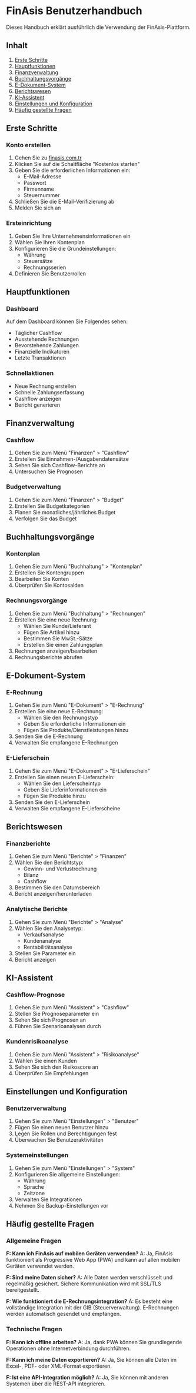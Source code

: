 # FinAsis Benutzerhandbuch

Dieses Handbuch erklärt ausführlich die Verwendung der FinAsis-Plattform.

## Inhalt

1. [Erste Schritte](#erste-schritte)
2. [Hauptfunktionen](#hauptfunktionen)
3. [Finanzverwaltung](#finanzverwaltung)
4. [Buchhaltungsvorgänge](#buchhaltungsvorgänge)
5. [E-Dokument-System](#e-dokument-system)
6. [Berichtswesen](#berichtswesen)
7. [KI-Assistent](#ki-assistent)
8. [Einstellungen und Konfiguration](#einstellungen-und-konfiguration)
9. [Häufig gestellte Fragen](#häufig-gestellte-fragen)

## Erste Schritte

### Konto erstellen

1. Gehen Sie zu [finasis.com.tr](https://finasis.com.tr)
2. Klicken Sie auf die Schaltfläche "Kostenlos starten"
3. Geben Sie die erforderlichen Informationen ein:
   - E-Mail-Adresse
   - Passwort
   - Firmenname
   - Steuernummer
4. Schließen Sie die E-Mail-Verifizierung ab
5. Melden Sie sich an

### Ersteinrichtung

1. Geben Sie Ihre Unternehmensinformationen ein
2. Wählen Sie Ihren Kontenplan
3. Konfigurieren Sie die Grundeinstellungen:
   - Währung
   - Steuersätze
   - Rechnungsserien
4. Definieren Sie Benutzerrollen

## Hauptfunktionen

### Dashboard

Auf dem Dashboard können Sie Folgendes sehen:
- Täglicher Cashflow
- Ausstehende Rechnungen
- Bevorstehende Zahlungen
- Finanzielle Indikatoren
- Letzte Transaktionen

### Schnellaktionen

- Neue Rechnung erstellen
- Schnelle Zahlungserfassung
- Cashflow anzeigen
- Bericht generieren

## Finanzverwaltung

### Cashflow

1. Gehen Sie zum Menü "Finanzen" > "Cashflow"
2. Erstellen Sie Einnahmen-/Ausgabendatensätze
3. Sehen Sie sich Cashflow-Berichte an
4. Untersuchen Sie Prognosen

### Budgetverwaltung

1. Gehen Sie zum Menü "Finanzen" > "Budget"
2. Erstellen Sie Budgetkategorien
3. Planen Sie monatliches/jährliches Budget
4. Verfolgen Sie das Budget

## Buchhaltungsvorgänge

### Kontenplan

1. Gehen Sie zum Menü "Buchhaltung" > "Kontenplan"
2. Erstellen Sie Kontengruppen
3. Bearbeiten Sie Konten
4. Überprüfen Sie Kontosalden

### Rechnungsvorgänge

1. Gehen Sie zum Menü "Buchhaltung" > "Rechnungen"
2. Erstellen Sie eine neue Rechnung:
   - Wählen Sie Kunde/Lieferant
   - Fügen Sie Artikel hinzu
   - Bestimmen Sie MwSt.-Sätze
   - Erstellen Sie einen Zahlungsplan
3. Rechnungen anzeigen/bearbeiten
4. Rechnungsberichte abrufen

## E-Dokument-System

### E-Rechnung

1. Gehen Sie zum Menü "E-Dokument" > "E-Rechnung"
2. Erstellen Sie eine neue E-Rechnung:
   - Wählen Sie den Rechnungstyp
   - Geben Sie erforderliche Informationen ein
   - Fügen Sie Produkte/Dienstleistungen hinzu
3. Senden Sie die E-Rechnung
4. Verwalten Sie empfangene E-Rechnungen

### E-Lieferschein

1. Gehen Sie zum Menü "E-Dokument" > "E-Lieferschein"
2. Erstellen Sie einen neuen E-Lieferschein:
   - Wählen Sie den Lieferscheintyp
   - Geben Sie Lieferinformationen ein
   - Fügen Sie Produkte hinzu
3. Senden Sie den E-Lieferschein
4. Verwalten Sie empfangene E-Lieferscheine

## Berichtswesen

### Finanzberichte

1. Gehen Sie zum Menü "Berichte" > "Finanzen"
2. Wählen Sie den Berichtstyp:
   - Gewinn- und Verlustrechnung
   - Bilanz
   - Cashflow
3. Bestimmen Sie den Datumsbereich
4. Bericht anzeigen/herunterladen

### Analytische Berichte

1. Gehen Sie zum Menü "Berichte" > "Analyse"
2. Wählen Sie den Analysetyp:
   - Verkaufsanalyse
   - Kundenanalyse
   - Rentabilitätsanalyse
3. Stellen Sie Parameter ein
4. Bericht anzeigen

## KI-Assistent

### Cashflow-Prognose

1. Gehen Sie zum Menü "Assistent" > "Cashflow"
2. Stellen Sie Prognoseparameter ein
3. Sehen Sie sich Prognosen an
4. Führen Sie Szenarioanalysen durch

### Kundenrisikoanalyse

1. Gehen Sie zum Menü "Assistent" > "Risikoanalyse"
2. Wählen Sie einen Kunden
3. Sehen Sie sich den Risikoscore an
4. Überprüfen Sie Empfehlungen

## Einstellungen und Konfiguration

### Benutzerverwaltung

1. Gehen Sie zum Menü "Einstellungen" > "Benutzer"
2. Fügen Sie einen neuen Benutzer hinzu
3. Legen Sie Rollen und Berechtigungen fest
4. Überwachen Sie Benutzeraktivitäten

### Systemeinstellungen

1. Gehen Sie zum Menü "Einstellungen" > "System"
2. Konfigurieren Sie allgemeine Einstellungen:
   - Währung
   - Sprache
   - Zeitzone
3. Verwalten Sie Integrationen
4. Nehmen Sie Backup-Einstellungen vor

## Häufig gestellte Fragen

### Allgemeine Fragen

**F: Kann ich FinAsis auf mobilen Geräten verwenden?**
A: Ja, FinAsis funktioniert als Progressive Web App (PWA) und kann auf allen mobilen Geräten verwendet werden.

**F: Sind meine Daten sicher?**
A: Alle Daten werden verschlüsselt und regelmäßig gesichert. Sichere Kommunikation wird mit SSL/TLS bereitgestellt.

**F: Wie funktioniert die E-Rechnungsintegration?**
A: Es besteht eine vollständige Integration mit der GIB (Steuerverwaltung). E-Rechnungen werden automatisch gesendet und empfangen.

### Technische Fragen

**F: Kann ich offline arbeiten?**
A: Ja, dank PWA können Sie grundlegende Operationen ohne Internetverbindung durchführen.

**F: Kann ich meine Daten exportieren?**
A: Ja, Sie können alle Daten im Excel-, PDF- oder XML-Format exportieren.

**F: Ist eine API-Integration möglich?**
A: Ja, Sie können mit anderen Systemen über die REST-API integrieren. 